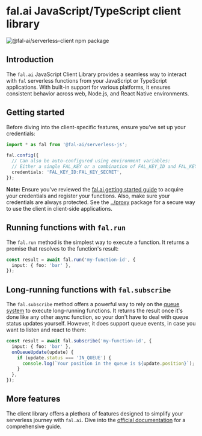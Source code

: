 # fal.ai JavaScript/TypeScript client library

![@fal-ai/serverless-client npm package](https://img.shields.io/npm/v/@fal-ai/serverless-client?color=%237527D7&label=%40fal-ai%2Fserverless-client&style=flat-square)

## Introduction

The `fal.ai` JavaScript Client Library provides a seamless way to interact with `fal` serverless functions from your JavaScript or TypeScript applications. With built-in support for various platforms, it ensures consistent behavior across web, Node.js, and React Native environments.

## Getting started

Before diving into the client-specific features, ensure you've set up your credentials:

```ts
import * as fal from '@fal-ai/serverless-js';

fal.config({
  // Can also be auto-configured using environment variables:
  // Either a single FAL_KEY or a combination of FAL_KEY_ID and FAL_KEY_SECRET
  credentials: 'FAL_KEY_ID:FAL_KEY_SECRET',
});
```

**Note:** Ensure you've reviewed the [fal.ai getting started guide](https://fal.ai/docs) to acquire your credentials and register your functions. Also, make sure your credentials are always protected. See the [../proxy](../proxy) package for a secure way to use the client in client-side applications.

## Running functions with `fal.run`

The `fal.run` method is the simplest way to execute a function. It returns a promise that resolves to the function's result:

```ts
const result = await fal.run('my-function-id', {
  input: { foo: 'bar' },
});
```

## Long-running functions with `fal.subscribe`

The `fal.subscribe` method offers a powerful way to rely on the [queue system](https://www.fal.ai/docs/function-endpoints/queue) to execute long-running functions. It returns the result once it's done like any other async function, so your don't have to deal with queue status updates yourself. However, it does support queue events, in case you want to listen and react to them:

```ts
const result = await fal.subscribe('my-function-id', {
  input: { foo: 'bar' },
  onQueueUpdate(update) {
    if (update.status === 'IN_QUEUE') {
      console.log(`Your position in the queue is ${update.position}`);
    }
  },
});
```

## More features

The client library offers a plethora of features designed to simplify your serverless journey with `fal.ai`. Dive into the [official documentation](https://fal.ai/docs) for a comprehensive guide.
